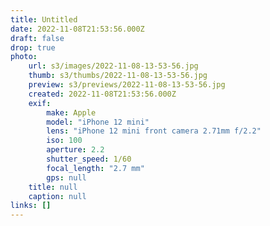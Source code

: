 ```yaml
---
title: Untitled
date: 2022-11-08T21:53:56.000Z
draft: false
drop: true
photo:
    url: s3/images/2022-11-08-13-53-56.jpg
    thumb: s3/thumbs/2022-11-08-13-53-56.jpg
    preview: s3/previews/2022-11-08-13-53-56.jpg
    created: 2022-11-08T21:53:56.000Z
    exif:
        make: Apple
        model: "iPhone 12 mini"
        lens: "iPhone 12 mini front camera 2.71mm f/2.2"
        iso: 100
        aperture: 2.2
        shutter_speed: 1/60
        focal_length: "2.7 mm"
        gps: null
    title: null
    caption: null
links: []
---
```

